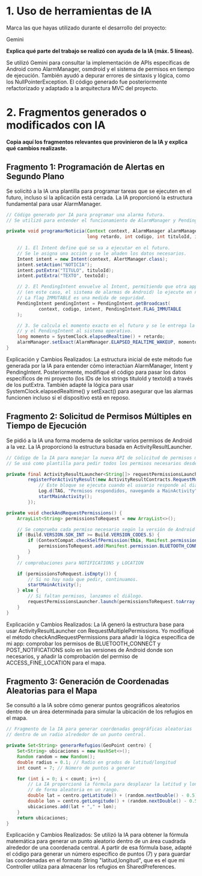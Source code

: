 # 1. Uso de herramientas de IA
Marca las que hayas utilizado durante el desarrollo del proyecto:

Gemini

**Explica qué parte del trabajo se realizó con ayuda de la IA (máx. 5 líneas).**

Se utilizó Gemini para consultar la implementación de APIs específicas de Android como AlarmManager, 
osmdroid y el sistema de permisos en tiempo de ejecución. También ayudó a depurar errores de sintaxis 
y lógica, como los NullPointerException. El código generado fue posteriormente refactorizado y adaptado
a la arquitectura MVC del proyecto.

# 2. Fragmentos generados o modificados con IA
**Copia aquí los fragmentos relevantes que provinieron de la IA y explica qué cambios realizaste.**

## Fragmento 1: Programación de Alertas en Segundo Plano
Se solicitó a la IA una plantilla para programar tareas que se ejecuten en el futuro, incluso si la 
aplicación está cerrada. La IA proporcionó la estructura fundamental para usar AlarmManager.

```Java
// Código generado por IA para programar una alarma futura.
// Se utilizó para entender el funcionamiento de AlarmManager y PendingIntent.

private void programarNoticia(Context context, AlarmManager alarmManager,
                              long retardo, int codigo, int tituloId, int textoId) {
    
    // 1. El Intent define qué se va a ejecutar en el futuro.
    // Se le asigna una acción y se le añaden los datos necesarios.
    Intent intent = new Intent(context, AlertManager.class);
    intent.setAction("NOTICIA");
    intent.putExtra("TITULO", tituloId);
    intent.putExtra("TEXTO", textoId);

    // 2. El PendingIntent envuelve al Intent, permitiendo que otra app
    // (en este caso, el sistema de alarmas de Android) lo ejecute en nuestro nombre.
    // La flag IMMUTABLE es una medida de seguridad.
    PendingIntent pendingIntent = PendingIntent.getBroadcast(
            context, codigo, intent, PendingIntent.FLAG_IMMUTABLE
    );

    // 3. Se calcula el momento exacto en el futuro y se le entrega la alarma
    // y el PendingIntent al sistema operativo.
    long momento = SystemClock.elapsedRealtime() + retardo;
    alarmManager.setExact(AlarmManager.ELAPSED_REALTIME_WAKEUP, momento, pendingIntent);
}
```
Explicación y Cambios Realizados:
La estructura inicial de este método fue generada por la IA para entender cómo interactúan AlarmManager,
Intent y PendingIntent. Posteriormente, modifiqué el código para pasar los datos específicos de mi proyecto
(los IDs de los strings tituloId y textoId) a través de los putExtra. También adapté la lógica para usar 
SystemClock.elapsedRealtime() y setExact() para asegurar que las alarmas funcionen incluso si el dispositivo está en reposo.

## Fragmento 2: Solicitud de Permisos Múltiples en Tiempo de Ejecución
Se pidió a la IA una forma moderna de solicitar varios permisos de Android a la vez. 
La IA proporcionó la estructura basada en ActivityResultLauncher.

```Java
// Código de la IA para manejar la nueva API de solicitud de permisos múltiples.
// Se usó como plantilla para pedir todos los permisos necesarios desde la SplashActivity.

private final ActivityResultLauncher<String[]> requestPermissionsLauncher =
        registerForActivityResult(new ActivityResultContracts.RequestMultiplePermissions(), permissions -> {
            // Este bloque se ejecuta cuando el usuario responde al diálogo.
            Log.d(TAG, "Permisos respondidos, navegando a MainActivity");
            startMainActivity();
        });

private void checkAndRequestPermissions() {
    ArrayList<String> permissionsToRequest = new ArrayList<>();

    // Se comprueba cada permiso necesario según la versión de Android
    if (Build.VERSION.SDK_INT >= Build.VERSION_CODES.S) {
        if (ContextCompat.checkSelfPermission(this, Manifest.permission.BLUETOOTH_CONNECT) != PackageManager.PERMISSION_GRANTED) {
            permissionsToRequest.add(Manifest.permission.BLUETOOTH_CONNECT);
        }
    }
    // comprobaciones para NOTIFICATIONS y LOCATION

    if (permissionsToRequest.isEmpty()) {
        // Si no hay nada que pedir, continuamos.
        startMainActivity();
    } else {
        // Si faltan permisos, lanzamos el diálogo.
        requestPermissionsLauncher.launch(permissionsToRequest.toArray(new String[0]));
    }
}
```
Explicación y Cambios Realizados:
La IA generó la estructura base para usar ActivityResultLauncher con RequestMultiplePermissions. 
Yo modifiqué el método checkAndRequestPermissions para añadir la lógica específica de mi app: comprobar
los permisos de BLUETOOTH_CONNECT y POST_NOTIFICATIONS solo en las versiones de Android donde son
necesarios, y añadir la comprobación del permiso de ACCESS_FINE_LOCATION para el mapa.

## Fragmento 3: Generación de Coordenadas Aleatorias para el Mapa
Se consultó a la IA sobre cómo generar puntos geográficos aleatorios dentro de un área determinada para simular la ubicación de los refugios en el mapa.

```Java
// Fragmento de la IA para generar coordenadas geográficas aleatorias
// dentro de un radio alrededor de un punto central.

private Set<String> generarRefugios(GeoPoint centro) {
    Set<String> ubicaciones = new HashSet<>();
    Random random = new Random();
    double radius = 0.1; // Radio en grados de latitud/longitud
    int count = 7; // Número de puntos a generar

    for (int i = 0; i < count; i++) {
        // La IA proporcionó la fórmula para desplazar la latitud y longitud
        // de forma aleatoria en un rango.
        double lat = centro.getLatitude() + (random.nextDouble() - 0.5) * radius * 2;
        double lon = centro.getLongitude() + (random.nextDouble() - 0.5) * radius * 2;
        ubicaciones.add(lat + "," + lon);
    }
    return ubicaciones;
}
```
Explicación y Cambios Realizados:
Se utilizó la IA para obtener la fórmula matemática para generar un punto aleatorio dentro de un área 
cuadrada alrededor de una coordenada central. A partir de esa fórmula base, adapté el código para generar
un número específico de puntos (7) y para guardar las coordenadas en el formato String "latitud,longitud", 
que es el que mi Controller utiliza para almacenar los refugios en SharedPreferences.
